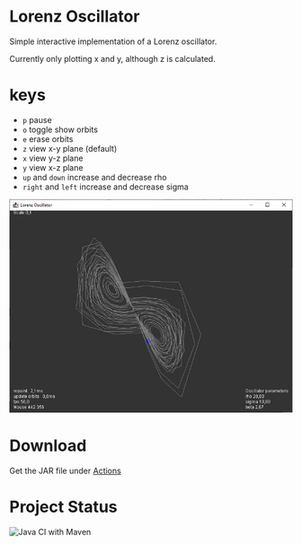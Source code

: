 # Lorenz Oscillator

Simple interactive implementation of a Lorenz oscillator.

Currently only plotting x and y, although z is calculated.

# keys

  * `p` pause
  * `o` toggle show orbits
  * `e` erase orbits
  * `z` view x-y plane (default)
  * `x` view y-z plane
  * `y` view x-z plane
  * `up` and `down` increase and decrease rho
  * `right` and `left` increase and decrease sigma

![Interface](screenshot.png)

# Download 

Get the JAR file under [Actions](https://github.com/haphaeu/Lorenz/actions)

# Project Status

![Java CI with Maven](https://github.com/haphaeu/Lorenz/workflows/Java%20CI%20with%20Maven/badge.svg)